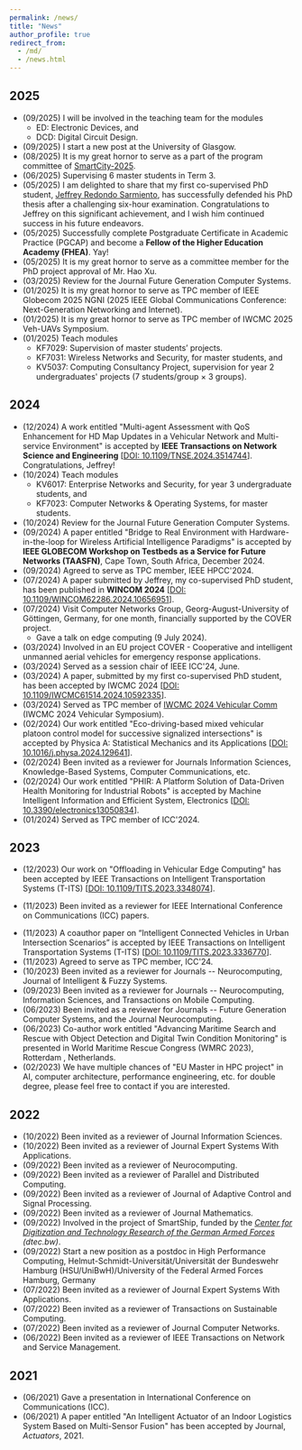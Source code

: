 ```yaml
---
permalink: /news/
title: "News"
author_profile: true
redirect_from: 
  - /md/
  - /news.html
---
```


## 2025
<!--* (09/2025) Starting a new post at James Watt School of Engineering, University of Glasgow.-->
* (09/2025) I will be involved in the teaching team for the modules
  * ED: Electronic Devices, and
  * DCD: Digital Circuit Design.
  <!--* UESTCHN3008 ED: Electronic Devices, and-->
  <!--* UESTCHN3006 DCD: Digital Circuit Design.-->
* (09/2025) I start a new post at the University of Glasgow.
* (08/2025) It is my great hornor to serve as a part of the program committee of [SmartCity-2025](https://hpcn.exeter.ac.uk/smartcity2025/).
* (06/2025) Supervising 6 master students in Term 3.
* (05/2025) I am delighted to share that my first co-supervised PhD student, [Jeffrey Redondo Sarmiento](https://scholar.google.com/citations?user=l9wwwQMAAAAJ&hl=en), has successfully defended his PhD thesis after a challenging six-hour examination. Congratulations to Jeffrey on this significant achievement, and I wish him continued success in his future endeavors.
* (05/2025) Successfully complete Postgraduate Certificate in Academic Practice (PGCAP) and become a **Fellow of the Higher Education Academy (FHEA)**. Yay!  
* (05/2025) It is my great hornor to serve as a committee member for the PhD project approval of Mr. Hao Xu.
* (03/2025) Review for the Journal Future Generation Computer Systems.
* (01/2025) It is my great hornor to serve as TPC member of IEEE Globecom 2025 NGNI (2025 IEEE Global Communications Conference: Next-Generation Networking and Internet).
* (01/2025) It is my great hornor to serve as TPC member of IWCMC 2025 Veh-UAVs Symposium.
* (01/2025) Teach modules
  * KF7029: Supervision of master students’ projects.
  * KF7031: Wireless Networks and Security, for master students, and
  * KV5037: Computing Consultancy Project, supervision for year 2 undergraduates' projects (7 students/group $\times$ 3 groups).

## 2024

* (12/2024) A work entitled "Multi-agent Assessment with QoS Enhancement for HD Map Updates in a Vehicular Network and Multi-service Environment" is accepted by **IEEE Transactions on Network Science and Engineering** [[DOI: 10.1109/TNSE.2024.3514744](https://ieeexplore.ieee.org/document/10787272)]. Congratulations, Jeffrey!
* (10/2024) Teach modules
  * KV6017: Enterprise Networks and Security, for year 3 undergraduate students, and
  * KF7023: Computer Networks & Operating Systems, for master students.
* (10/2024) Review for the Journal Future Generation Computer Systems.
* (09/2024) A paper entitled "Bridge to Real Environment with Hardware-in-the-loop for Wireless Artificial Intelligence Paradigms" is accepted by **IEEE GLOBECOM Workshop on Testbeds as a Service for Future Networks (TAASFN)**, Cape Town, South Africa, December 2024.
* (09/2024) Agreed to serve as TPC member, IEEE HPCC'2024.
* (07/2024) A paper submitted by Jeffrey, my co-supervised PhD student, has been published in **WINCOM 2024** [[DOI: 10.1109/WINCOM62286.2024.10656951](https://ieeexplore.ieee.org/abstract/document/10656951)].
* (07/2024) Visit Computer Networks Group, Georg-August-University of Göttingen, Germany, for one month, financially supported by the COVER project.<br />
  * Gave a talk on edge computing (9 July 2024).
* (03/2024) Involved in an EU project COVER - Cooperative and intelligent unmanned aerial vehicles for emergency response applications.
* (03/2024) Served as a session chair of IEEE ICC'24, June.
* (03/2024) A paper, submitted by my first co-supervised PhD student, has been accepted by IWCMC 2024 [[DOI: 10.1109/IWCMC61514.2024.10592335](https://ieeexplore.ieee.org/abstract/document/10592335)].
* (03/2024) Served as TPC member of [IWCMC 2024 Vehicular Comm](https://iwcmc.net/2024/index.php) (IWCMC 2024 Vehicular Symposium).
* (02/2024) Our work entitled "Eco-driving-based mixed vehicular platoon control model for successive signalized intersections" is accepted by Physica A: Statistical Mechanics and its Applications [[DOI: 10.1016/j.physa.2024.129641](https://doi.org/10.1016/j.physa.2024.129641)].
* (02/2024) Been invited as a reviewer for Journals Information Sciences, Knowledge-Based Systems, Computer Communications, etc.
* (02/2024) Our work entitled "PHIR: A Platform Solution of Data-Driven Health Monitoring for Industrial Robots" is accepted by Machine Intelligent Information and Efficient System, Electronics [[DOI: 10.3390/electronics13050834](https://www.mdpi.com/2079-9292/13/5/834)].
* (01/2024) Served as TPC member of ICC'2024.

## 2023

* (12/2023) Our work on "Offloading in Vehicular Edge Computing" has been accepted by IEEE Transactions on Intelligent Transportation Systems (T-ITS) [[DOI: 10.1109/TITS.2023.3348074](https://ieeexplore.ieee.org/stamp/stamp.jsp?tp=&arnumber=10401007)].
<!--* (12/2023) Start a new position as a Lecturer at Northumbria University, U.K.-->
* (11/2023) Been invited as a reviewer for IEEE International Conference on Communications (ICC) papers.
<!--* (11/2023) A paper is accepted by IEEE Transactions on Intelligent Transportation Systems (T-ITS).-->
* (11/2023) A coauthor paper on “Intelligent Connected Vehicles in Urban Intersection Scenarios” is accepted by IEEE Transactions on Intelligent Transportation Systems (T-ITS) [[DOI: 10.1109/TITS.2023.3336770](https://ieeexplore.ieee.org/document/10365328)].
* (11/2023) Agreed to serve as TPC member, ICC'24.
* (10/2023) Been invited as a reviewer for Journals -- Neurocomputing, Journal of Intelligent & Fuzzy Systems.
* (09/2023) Been invited as a reviewer for Journals -- Neurocomputing, Information Sciences, and Transactions on Mobile Computing.
* (06/2023) Been invited as a reviewer for Journals -- Future Generation Computer Systems, and the Journal Neurocomputing.
* (06/2023) Co-author work entitled "Advancing Maritime Search and Rescue with Object Detection and Digital Twin Condition Monitoring" is presented in World Maritime Rescue Congress (WMRC 2023), Rotterdam , Netherlands.
* (02/2023) We have multiple chances of "EU Master in HPC project" in AI, computer architecture, performance engineering, etc. for double degree, please feel free to contact if you are interested.

## 2022

* (10/2022) Been invited as a reviewer of Journal Information Sciences.
* (10/2022) Been invited as a reviewer of Journal Expert Systems With Applications.
* (09/2022) Been invited as a reviewer of Neurocomputing.
* (09/2022) Been invited as a reviewer of Parallel and Distributed Computing.
* (09/2022) Been invited as a reviewer of Journal of Adaptive Control and Signal Processing.  
* (09/2022) Been invited as a reviewer of Journal Mathematics.
* (09/2022) Involved in the project of SmartShip, funded by the *[Center for Digitization and Technology Research of the German Armed Forces](https://dtecbw.de/home)* <i>(dtec.bw)</i>.
* (09/2022) Start a new position as a postdoc in High Performance Computing, Helmut-Schmidt-Universität/Universität der Bundeswehr Hamburg (HSU/UniBwH)/University of the Federal Armed Forces Hamburg, Germany
* (07/2022) Been invited as a reviewer of Journal Expert Systems With Applications.
* (07/2022) Been invited as a reviewer of Transactions on Sustainable Computing.
* (07/2022) Been invited as a reviewer of Journal Computer Networks.
* (06/2022) Been invited as a reviewer of IEEE Transactions on Network and Service Management.
  <!--* (06/2022) Passed the defense of Ph.D. dissertation.-->
  
## 2021

* (06/2021) Gave a presentation in International Conference on Communications (ICC).
* (06/2021) A paper entitled "An Intelligent Actuator of an Indoor Logistics System Based on Multi-Sensor Fusion" has been accepted by Journal, <i>Actuators</i>, 2021.

